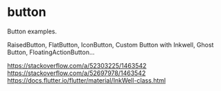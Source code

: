 # button

Button examples.

RaisedButton, FlatButton, IconButton, Custom Button with Inkwell,
Ghost Button, FloatingActionButton...


https://stackoverflow.com/a/52303225/1463542
https://stackoverflow.com/a/52697978/1463542
https://docs.flutter.io/flutter/material/InkWell-class.html

